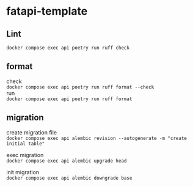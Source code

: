 # fatapi-template
## Lint
`docker compose exec api poetry run ruff check`

## format
check  
`docker compose exec api poetry run ruff format --check`  
run  
`docker compose exec api poetry run ruff format`  

## migration
create migration file  
`docker compose exec api alembic revision --autogenerate -m "create initial table"`  

exec migration  
`docker compose exec api alembic upgrade head`  

init migration  
`docker compose exec api alembic downgrade base`  